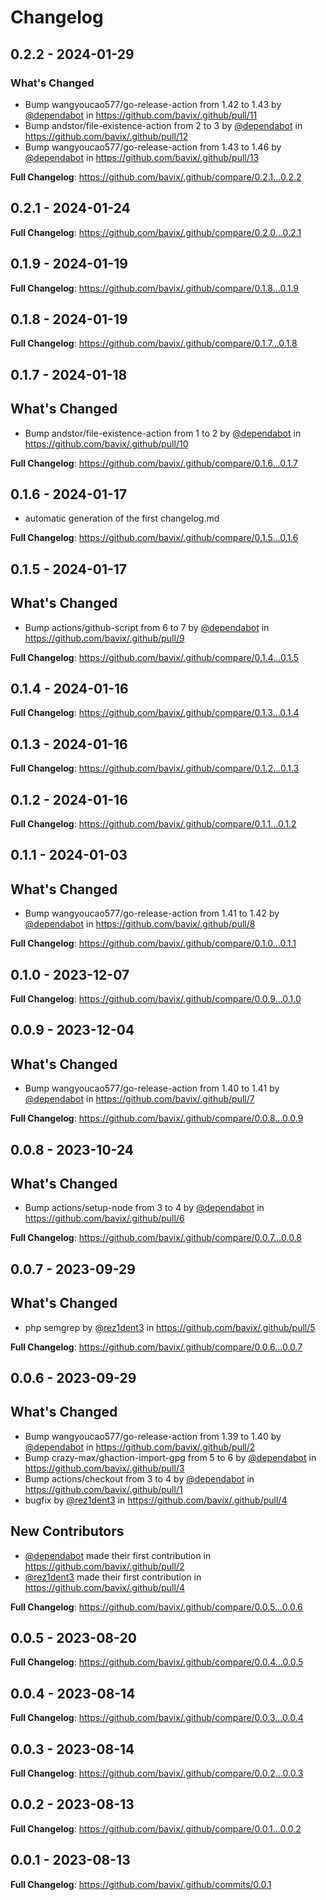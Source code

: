 # Changelog

## 0.2.2 - 2024-01-29

### What's Changed

* Bump wangyoucao577/go-release-action from 1.42 to 1.43 by [@dependabot](https://github.com/dependabot) in https://github.com/bavix/.github/pull/11
* Bump andstor/file-existence-action from 2 to 3 by [@dependabot](https://github.com/dependabot) in https://github.com/bavix/.github/pull/12
* Bump wangyoucao577/go-release-action from 1.43 to 1.46 by [@dependabot](https://github.com/dependabot) in https://github.com/bavix/.github/pull/13

**Full Changelog**: https://github.com/bavix/.github/compare/0.2.1...0.2.2

## 0.2.1 - 2024-01-24

**Full Changelog**: https://github.com/bavix/.github/compare/0.2.0...0.2.1

## 0.1.9 - 2024-01-19

**Full Changelog**: https://github.com/bavix/.github/compare/0.1.8...0.1.9

## 0.1.8 - 2024-01-19

**Full Changelog**: https://github.com/bavix/.github/compare/0.1.7...0.1.8

## 0.1.7 - 2024-01-18

## What's Changed

* Bump andstor/file-existence-action from 1 to 2 by [@dependabot](https://github.com/dependabot) in https://github.com/bavix/.github/pull/10

**Full Changelog**: https://github.com/bavix/.github/compare/0.1.6...0.1.7

## 0.1.6 - 2024-01-17

* automatic generation of the first changelog.md

**Full Changelog**: https://github.com/bavix/.github/compare/0.1.5...0.1.6

## 0.1.5 - 2024-01-17

## What's Changed

* Bump actions/github-script from 6 to 7 by [@dependabot](https://github.com/dependabot) in https://github.com/bavix/.github/pull/9

**Full Changelog**: https://github.com/bavix/.github/compare/0.1.4...0.1.5

## 0.1.4 - 2024-01-16

**Full Changelog**: https://github.com/bavix/.github/compare/0.1.3...0.1.4

## 0.1.3 - 2024-01-16

**Full Changelog**: https://github.com/bavix/.github/compare/0.1.2...0.1.3

## 0.1.2 - 2024-01-16

**Full Changelog**: https://github.com/bavix/.github/compare/0.1.1...0.1.2

## 0.1.1 - 2024-01-03

## What's Changed

* Bump wangyoucao577/go-release-action from 1.41 to 1.42 by [@dependabot](https://github.com/dependabot) in https://github.com/bavix/.github/pull/8

**Full Changelog**: https://github.com/bavix/.github/compare/0.1.0...0.1.1

## 0.1.0 - 2023-12-07

**Full Changelog**: https://github.com/bavix/.github/compare/0.0.9...0.1.0

## 0.0.9 - 2023-12-04

## What's Changed

* Bump wangyoucao577/go-release-action from 1.40 to 1.41 by [@dependabot](https://github.com/dependabot) in https://github.com/bavix/.github/pull/7

**Full Changelog**: https://github.com/bavix/.github/compare/0.0.8...0.0.9

## 0.0.8 - 2023-10-24

## What's Changed

* Bump actions/setup-node from 3 to 4 by [@dependabot](https://github.com/dependabot) in https://github.com/bavix/.github/pull/6

**Full Changelog**: https://github.com/bavix/.github/compare/0.0.7...0.0.8

## 0.0.7 - 2023-09-29

## What's Changed

* php semgrep by [@rez1dent3](https://github.com/rez1dent3) in https://github.com/bavix/.github/pull/5

**Full Changelog**: https://github.com/bavix/.github/compare/0.0.6...0.0.7

## 0.0.6 - 2023-09-29

## What's Changed

* Bump wangyoucao577/go-release-action from 1.39 to 1.40 by [@dependabot](https://github.com/dependabot) in https://github.com/bavix/.github/pull/2
* Bump crazy-max/ghaction-import-gpg from 5 to 6 by [@dependabot](https://github.com/dependabot) in https://github.com/bavix/.github/pull/3
* Bump actions/checkout from 3 to 4 by [@dependabot](https://github.com/dependabot) in https://github.com/bavix/.github/pull/1
* bugfix by [@rez1dent3](https://github.com/rez1dent3) in https://github.com/bavix/.github/pull/4

## New Contributors

* [@dependabot](https://github.com/dependabot) made their first contribution in https://github.com/bavix/.github/pull/2
* [@rez1dent3](https://github.com/rez1dent3) made their first contribution in https://github.com/bavix/.github/pull/4

**Full Changelog**: https://github.com/bavix/.github/compare/0.0.5...0.0.6

## 0.0.5 - 2023-08-20

**Full Changelog**: https://github.com/bavix/.github/compare/0.0.4...0.0.5

## 0.0.4 - 2023-08-14

**Full Changelog**: https://github.com/bavix/.github/compare/0.0.3...0.0.4

## 0.0.3 - 2023-08-14

**Full Changelog**: https://github.com/bavix/.github/compare/0.0.2...0.0.3

## 0.0.2 - 2023-08-13

**Full Changelog**: https://github.com/bavix/.github/compare/0.0.1...0.0.2

## 0.0.1 - 2023-08-13

**Full Changelog**: https://github.com/bavix/.github/commits/0.0.1

